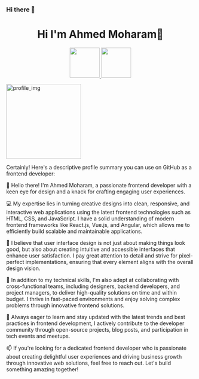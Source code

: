 ### Hi there 👋

<h1 align="center">Hi I'm Ahmed Moharam👋</h1>
<p align="center">
  <a href="https://www.linkedin.com/in/ahmed-moharam-2b70a928b/">
    <img width="80px" src="https://img.freepik.com/premium-vector/3d-linkedin-logo-social-media-icon-button_92086-549.jpg?w=740" />
  </a>
  <a href="https://www.facebook.com/ahmed.moharam.1485/">
    <img  width="80px" src="https://img.freepik.com/free-psd/3d-icon-social-media-app_23-2150049579.jpg?t=st=1713108311~exp=1713111911~hmac=36fdbf3a13bd870e489d1bccfe0652d1ded7508f3ba9e334a136cd770ed4439e&w=740" />
  </a>
</p>
<img src="https://img.freepik.com/free-photo/programming-background-collage_23-2149901783.jpg?w=996&t=st=1713108007~exp=1713108607~hmac=5be8b5dffa660fc04010f90cf884bae53b25066c3d67d8d5b690037e55f247dd" height="200px" alt="profile_img" />


Certainly! Here's a descriptive profile summary you can use on GitHub as a frontend developer:

👋 Hello there! I'm Ahmed Moharam, a passionate frontend developer with a keen eye for design and a knack for crafting engaging user experiences.

💻 My expertise lies in turning creative designs into clean, responsive, and interactive web applications using the latest frontend technologies such as HTML, CSS, and JavaScript. I have a solid understanding of modern frontend frameworks like React.js, Vue.js, and Angular, which allows me to efficiently build scalable and maintainable applications.

🎨 I believe that user interface design is not just about making things look good, but also about creating intuitive and accessible interfaces that enhance user satisfaction. I pay great attention to detail and strive for pixel-perfect implementations, ensuring that every element aligns with the overall design vision.

🔧 In addition to my technical skills, I'm also adept at collaborating with cross-functional teams, including designers, backend developers, and project managers, to deliver high-quality solutions on time and within budget. I thrive in fast-paced environments and enjoy solving complex problems through innovative frontend solutions.

🌱 Always eager to learn and stay updated with the latest trends and best practices in frontend development, I actively contribute to the developer community through open-source projects, blog posts, and participation in tech events and meetups.

📫 If you're looking for a dedicated frontend developer who is passionate about creating delightful user experiences and driving business growth through innovative web solutions, feel free to reach out. Let's build something amazing together!

